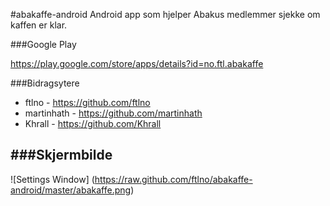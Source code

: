 #abakaffe-android
Android app som hjelper Abakus medlemmer sjekke om kaffen er klar. 

###Google Play

https://play.google.com/store/apps/details?id=no.ftl.abakaffe

###Bidragsytere
* ftlno - https://github.com/ftlno
* martinhath - https://github.com/martinhath
* Khrall - https://github.com/Khrall

###Skjermbilde
----------
![Settings Window]
(https://raw.github.com/ftlno/abakaffe-android/master/abakaffe.png)
